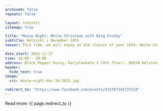 ```yaml
---
archived: false
repeats: false

layout: redirect
sitemap: true

title: "Movie Night: White Christmas with Bing Crosby"
subtitle: Helsinki | December 18th
teaser: This time, we will enjoy an old classic of year 1954: White Christmas starring Bing Crosby and Danny Kaye...

date_start: 2022-11-27
time: 16:00 - 20:00
address: Black Pepper Swing, Karjalankatu 2 (4th floor), 00520 Helsinki, Finland
header:
  hide_text: true
image:
  src: movie-night-dec-18-2022.jpg

redirect_to: "https://www.facebook.com/events/432767345737234"
---
```


Read more:
{{ page.redirect_to }}
